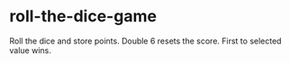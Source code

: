 # roll-the-dice-game
Roll the dice and store points. Double 6 resets the score. First to selected value wins.
